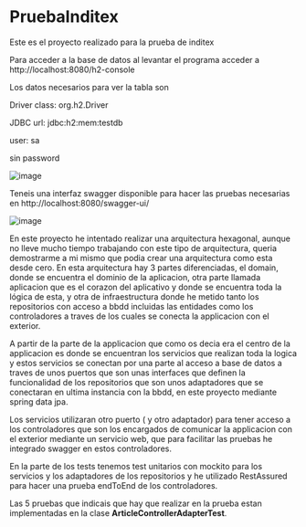 # PruebaInditex
Este es el proyecto realizado para la prueba de inditex

Para acceder a la base de datos al levantar el programa acceder a http://localhost:8080/h2-console

Los datos necesarios para ver la tabla son

Driver class: org.h2.Driver

JDBC url: jdbc:h2:mem:testdb

user: sa

sin password

![image](https://user-images.githubusercontent.com/7735554/233590317-0035b22f-e5d6-41dd-beaf-9134589d8c40.png)

Teneis una interfaz swagger disponible para hacer las pruebas necesarias en http://localhost:8080/swagger-ui/

![image](https://user-images.githubusercontent.com/7735554/233591202-9f26d139-71a0-4464-8977-c7bc8a31ed0b.png)

En este proyecto he intentado realizar una arquitectura hexagonal, aunque no lleve mucho tiempo trabajando con este tipo de arquitectura,
queria demostrarme a mi mismo que podia crear una arquitectura como esta desde cero. En esta arquitectura hay 3 partes diferenciadas, el domain, donde se encuentra
el dominio de la aplicacion, otra parte llamada aplicacion que es el corazon del aplicativo y donde se encuentra toda la lógica de esta, y otra de infraestructura donde 
he metido tanto los repositorios con acceso a bbdd incluidas las entidades como los controladores a traves de los cuales se conecta la applicacion con el exterior.

A partir de la parte de la applicacion que como os decia era el centro de la applicacion es donde se encuentran los servicios que realizan toda la logica y estos servicios
se conectan por una parte al acceso a base de datos a traves de unos puertos que son unas interfaces que definen la funcionalidad de los repositorios que son unos adaptadores
que se conectaran en ultima instancia con la bbdd, en este proyecto mediante spring data jpa. 

Los servicios utilizaran otro puerto ( y otro adaptador) para tener acceso a los controladores que son los encargados de comunicar la applicacion con el exterior 
mediante un servicio web, que para facilitar las pruebas he integrado swagger en estos controladores.

En la parte de los tests tenemos test unitarios con mockito para los servicios y los adaptadores de los repositorios y he utilizado RestAssured para hacer una prueba 
endToEnd de los controladores. 

Las 5 pruebas que indicais que hay que realizar en la prueba estan implementadas en la clase **ArticleControllerAdapterTest**.



